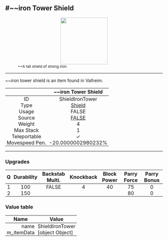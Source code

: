 <meta property="og:title" content="~~iron Tower Shield - MoreValheim" /><meta property="og:type" content="website" /><meta property="og:image" content="/assets/~~iron_tower_shield.png" /><meta property="og:description" content="~~iron Tower Shield is an item found in Valheim." /><meta name="theme-color" content="#546D78"><meta name="twitter:card" content="summary_large_image">
#~~iron Tower Shield
-------------
<style>img {width:20px;}.tb {width:150px;display: block;margin-left: auto;margin-right: auto;}</style>

<style>.md-typeset table:not([class]) th:not([align]) {min-width:unset!important;}</style>
<style>td{padding:0em 0.3em!important;text-align:center!important;border-left:.05rem solid var(--md-default-fg-color--lightest)}</style>

<style>th{padding:0.1em 0.3em!important;text-align:center!important;font-weight:bold}</style>

<style>pre{text-align:right!important}</style>
<style>table tr td:first-child {border-left: 0;};</style>

<figure><img src="/assets/~~iron_tower_shield.png" class="tb" /><figcaption><small>~~A tall shield of strong iron.</small></figcaption></figure>

-------------

~~iron tower shield is an item found in Valheim.

|        | ~~iron Tower Shield              |
| ----------- | ------------------------------------ |
| ID |ShieldIronTower
| Type | [Shield](../../types/shield)
| Usage | FALSE<br>
| Source | [FALSE](../../items/false)
| Weight | 4 |
| Max Stack | 1 |
| Teleportable | ✓
| Movespeed Pen. | -20.0000002980232%


-------------

### Upgrades
| Q | Durability | Backstab Multi. | Knockback | Block Power | Parry Force | Parry Bonus
| - | - | - | - | - | - | - 
1 | 100 | FALSE | 4 | 40 | 75 | 0 | 1 | 
 | 2 | 150 |  |  |  | 80 | 0 |  | 


### Value table
| Name | Value
| - | - |
| <div style="text-align:right">name</div> | <div style="text-align:left">ShieldIronTower</div> | 
| <div style="text-align:right">m_itemData</div> | <div style="text-align:left">[object Object]</div> | 